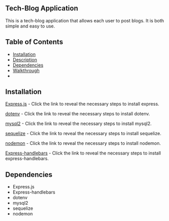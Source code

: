
## Tech-Blog Application
This is a tech-blog application that allows each user to post blogs. It is both simple and easy to use. 
## Table of Contents

- [Installation](#installation)
- [Description](#description)
- [Dependencies](#dependencies)
- [Walkthrough](#walkthrough)
- 

## Installation

[Express.js](https://www.npmjs.com/package/express) - Click the link to reveal the necessary steps to install express.

[dotenv](https://www.npmjs.com/package/dotenv) - Click the link to reveal the necessary steps to install dotenv. 

[mysql2](https://www.npmjs.com/package/mysql2) - Click the link to reveal the necessary steps to install mysql2.

[sequelize](https://www.npmjs.com/package/sequelize) - Click the link to reveal the necessary steps to install sequelize.

[nodemon](https://www.npmjs.com/package/nodemon) - Click the link to reveal the necessary steps to install nodemon.

[Express-handlebars](https://www.npmjs.com/package/express-handlebars) - Click the link to reveal the necessary steps to install express-handlebars.


## Dependencies
 - Express.js
 - Express-handlebars
 - dotenv
 - mysql2
 - sequelize
 - nodemon


